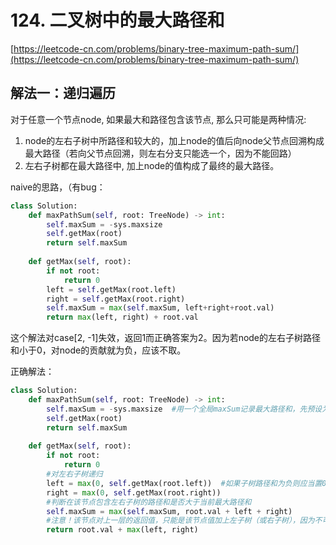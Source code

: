 # 124. 二叉树中的最大路径和

 [https://leetcode-cn.com/problems/binary-tree-maximum-path-sum/](https://leetcode-cn.com/problems/binary-tree-maximum-path-sum/)

## 解法一：递归遍历

对于任意一个节点node, 如果最大和路径包含该节点, 那么只可能是两种情况:  
1. node的左右子树中所路径和较大的，加上node的值后向node父节点回溯构成最大路径（若向父节点回溯，则左右分支只能选一个，因为不能回路）  
2. 左右子树都在最大路径中, 加上node的值构成了最终的最大路径。

naive的思路，（有bug：

```python
class Solution:
    def maxPathSum(self, root: TreeNode) -> int:
        self.maxSum = -sys.maxsize
        self.getMax(root)
        return self.maxSum
    
    def getMax(self, root):
        if not root:
            return 0
        left = self.getMax(root.left)
        right = self.getMax(root.right)
        self.maxSum = max(self.maxSum, left+right+root.val)
        return max(left, right) + root.val
```

这个解法对case\[2, -1\]失效，返回1而正确答案为2。因为若node的左右子树路径和小于0，对node的贡献就为负，应该不取。

正确解法：

```python
class Solution:
    def maxPathSum(self, root: TreeNode) -> int:
        self.maxSum = -sys.maxsize  #用一个全局maxSum记录最大路径和，先预设为最小整数
        self.getMax(root)
        return self.maxSum
    
    def getMax(self, root):
        if not root:
            return 0
        #对左右子树递归
        left = max(0, self.getMax(root.left))  #如果子树路径和为负则应当置0表示最大路径不包含子树
        right = max(0, self.getMax(root.right))
        #判断在该节点包含左右子树的路径和是否大于当前最大路径和
        self.maxSum = max(self.maxSum, root.val + left + right)  
        #注意！该节点对上一层的返回值，只能是该节点值加上左子树（或右子树），因为不可能产生回路
        return root.val + max(left, right) 
```

